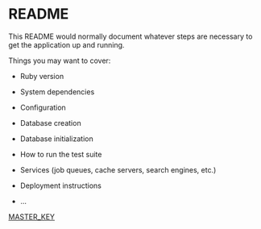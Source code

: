 # README

This README would normally document whatever steps are necessary to get the
application up and running.

Things you may want to cover:

* Ruby version

* System dependencies

* Configuration

* Database creation

* Database initialization

* How to run the test suite

* Services (job queues, cache servers, search engines, etc.)

* Deployment instructions

* ...

[MASTER_KEY](https://docs.google.com/document/d/1erv8-hVIIoxDAzDRjGqhpGs0Ww3sf4d5YPumJWXRMVg/edit)

